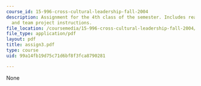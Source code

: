 ```yaml
---
course_id: 15-996-cross-cultural-leadership-fall-2004
description: Assignment for the 4th class of the semester. Includes reading assignment
  and team project instructions.
file_location: /coursemedia/15-996-cross-cultural-leadership-fall-2004/99a14fb19d75c71d6bf8f3fca8790281_assign3.pdf
file_type: application/pdf
layout: pdf
title: assign3.pdf
type: course
uid: 99a14fb19d75c71d6bf8f3fca8790281

---
```

None